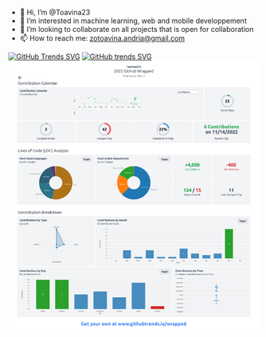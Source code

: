 - 👋 Hi, I’m @Toavina23
- 👀 I’m interested in machine learning, web and mobile developpement
- 💞️ I’m looking to collaborate on all projects that is open for collaboration
- 📫 How to reach me: zotoavina.andria@gmail.com

<!---
Toavina23/Toavina23 is a ✨ special ✨ repository because its `README.md` (this file) appears on your GitHub profile.
You can click the Preview link to take a look at your changes.
--->


[![GitHub Trends SVG](https://api.githubtrends.io/user/svg/Toavina23/langs)](https://githubtrends.io)
[![GitHub trends SVG](https://api.githubtrends.io/user/svg/Toavina23/repos?time_range=one_year&include_private=true&group=private&loc_metric=changed&theme=dark)](https://githubtrends.io)
![alt text](https://github.com/Toavina23/Toavina23/blob/main/images/github-wrapped.png?raw=true)
